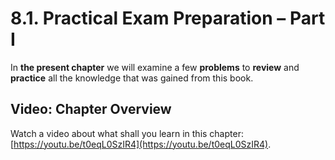 # 8.1. Practical Exam Preparation – Part I

In **the present chapter** we will examine a few **problems** to **review** and **practice** all the knowledge that was gained from this book.

## Video: Chapter Overview

Watch a video about what shall you learn in this chapter: [https://youtu.be/t0eqL0SzIR4](https://youtu.be/t0eqL0SzIR4).
